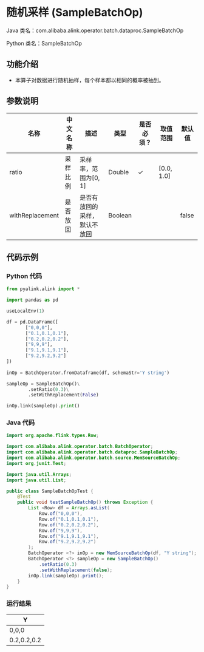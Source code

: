 # 随机采样 (SampleBatchOp)
Java 类名：com.alibaba.alink.operator.batch.dataproc.SampleBatchOp

Python 类名：SampleBatchOp


## 功能介绍

- 本算子对数据进行随机抽样，每个样本都以相同的概率被抽到。



## 参数说明

| 名称 | 中文名称 | 描述 | 类型 | 是否必须？ | 取值范围 | 默认值 |
| --- | --- | --- | --- | --- | --- | --- |
| ratio | 采样比例 | 采样率，范围为[0, 1] | Double | ✓ | [0.0, 1.0] |  |
| withReplacement | 是否放回 | 是否有放回的采样，默认不放回 | Boolean |  |  | false |



## 代码示例
### Python 代码
```python
from pyalink.alink import *

import pandas as pd

useLocalEnv(1)

df = pd.DataFrame([
       ["0,0,0"],
       ["0.1,0.1,0.1"],
       ["0.2,0.2,0.2"],
       ["9,9,9"],
       ["9.1,9.1,9.1"],
       ["9.2,9.2,9.2"]
])
     
inOp = BatchOperator.fromDataframe(df, schemaStr='Y string')

sampleOp = SampleBatchOp()\
        .setRatio(0.3)\
        .setWithReplacement(False)

inOp.link(sampleOp).print()
```
### Java 代码
```java
import org.apache.flink.types.Row;

import com.alibaba.alink.operator.batch.BatchOperator;
import com.alibaba.alink.operator.batch.dataproc.SampleBatchOp;
import com.alibaba.alink.operator.batch.source.MemSourceBatchOp;
import org.junit.Test;

import java.util.Arrays;
import java.util.List;

public class SampleBatchOpTest {
	@Test
	public void testSampleBatchOp() throws Exception {
		List <Row> df = Arrays.asList(
			Row.of("0,0,0"),
			Row.of("0.1,0.1,0.1"),
			Row.of("0.2,0.2,0.2"),
			Row.of("9,9,9"),
			Row.of("9.1,9.1,9.1"),
			Row.of("9.2,9.2,9.2")
		);
		BatchOperator <?> inOp = new MemSourceBatchOp(df, "Y string");
		BatchOperator <?> sampleOp = new SampleBatchOp()
			.setRatio(0.3)
			.setWithReplacement(false);
		inOp.link(sampleOp).print();
	}
}
```
### 运行结果

|Y|
|---|
|0,0,0|
|0.2,0.2,0.2|



